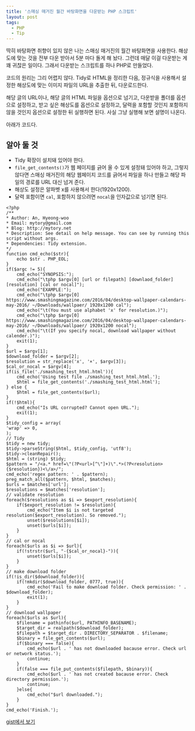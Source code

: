 ```yaml
---
title: '스매싱 매거진 월간 바탕화면을 다운받는 PHP 스크립트'
layout: post
tags:
  - PHP
  - Tip
---
```


딱히 바탕화면 취향이 있지 않은 나는 스매싱 매거진의 월간 바탕화면을 사용한다. 해상도에 맞는 것을 전부 다운 받아서 5분 마다 돌게 해 놨다. 그런데 매달 이걸 다운받는 게 꽤 귀찮은 일이다. 그래서 다운받는 스크립트를 하나 PHP로 만들었다. 

코드의 원리는 그리 어렵지 않다. Tidy로 HTML을 정리한 다음, 정규식을 사용해서 설정한 해상도에 맞는 이미지 파일의 URL을 추출한 뒤, 다운로드한다.

해당 글의 URL이나, 해당 글의 HTML 파일을 옵션으로 넘기고, 다운받을 폴더를 옵션으로 설정하고, 받고 싶은 해상도를 옵션으로 설정하고, 달력을 포함할 것인지 포함하지 않을 것인지 옵션으로 설정한 뒤 실행하면 된다. 사실 그냥 실행해 보면 설명이 나온다.

아래가 코드다.

## 알아 둘 것

- Tidy 확장이 설치돼 있어야 한다. 
- `file_get_contents()`가 웹 페이지를 긁어 올 수 있게 설정돼 있어야 하고, 그렇지 않다면 스매싱 매거진의 해당 웹페이지 코드를 긁어서 파일을 하나 만들고 해당 파일의 경로를 URL 대신 넘겨 준다.
- 해상도 설정은 알파벳 x를 사용해서 한다(1920x1200). 
- 달력 포함이면 `cal`, 포함하지 않으려면 `nocal`을 인자값으로 넘기면 된다.

~~~~
<?php
/**
* Author: An, Hyeong-woo
* Email: mytory@gmail.com
* Blog: http://mytory.net
* Description: See detail on help message. You can see by running this script without args.
* Dependencies: Tidy extension.
*/
function cmd_echo($str){
	echo $str . PHP_EOL;
}
if($argc != 5){
	cmd_echo("SYNOPSIS:");
	cmd_echo("\tphp $argv[0] [url or filepath] [downlaod_folder] [resolution] [cal or nocal]");
	cmd_echo("EXAMPLE:");
	cmd_echo("\tphp $argv[0] https://www.smashingmagazine.com/2016/04/desktop-wallpaper-calendars-may-2016/ ~/Downloads/wallpaer/ 1920x1200 cal");
	cmd_echo("\t(You must use alphabet 'x' for resolution.)");
	cmd_echo("\tphp $argv[0] https://www.smashingmagazine.com/2016/04/desktop-wallpaper-calendars-may-2016/ ~/Downloads/wallpaer/ 1920x1200 nocal");
	cmd_echo("\t(If you specify nocal, download wallpaper without calender.)");
	exit(1);
}
$url = $argv[1];
$download_folder = $argv[2];
$resolution = str_replace('x', '×', $argv[3]);
$cal_or_nocal = $argv[4];
if(is_file('./smashing_test_html.html')){
	cmd_echo('Using test file ./smashing_test_html.html.');
	$html = file_get_contents('./smashing_test_html.html');
} else {
	$html = file_get_contents($url);
}
if(!$html){
	cmd_echo("Is URL corrupted? Cannot open URL.");
	exit(1);
}
$tidy_config = array(
'wrap' => 0,
);
// Tidy
$tidy = new tidy;
$tidy->parseString($html, $tidy_config, 'utf8');
$tidy->cleanRepair();
$html = (string) $tidy;
$pattern = "/<a.* href=\"(?P<url>[^\"]+)\".*>(?P<resolution>{$resolution})<\/a>/";
cmd_echo('regex pattern: ' . $pattern);
preg_match_all($pattern, $html, $matches);
$urls = $matches['url'];
$resolutions = $matches['resolution'];
// validate resolution
foreach($resolutions as $i => $export_resolution){
	if($export_resolution != $resolution){
		cmd_echo("Item $i is not targeted resolution($export_resolution). So removed.");
		unset($resolutions[$i]);
		unset($urls[$i]);
	}
}
// cal or nocal
foreach($urls as $i => $url){
	if(!strstr($url, "-{$cal_or_nocal}-")){
		unset($urls[$i]);
	}
}
// make download folder
if(!is_dir($download_folder)){
	if(!mkdir($download_folder, 0777, true)){
		cmd_echo('Fail to make download folder. Check permission: ' . $download_folder);
		exit(1);
	}
}
// download wallpaper
foreach($urls as $url){
	$filename = pathinfo($url, PATHINFO_BASENAME);
	$target_dir = realpath($download_folder);
	$filepath = $target_dir . DIRECTORY_SEPARATOR . $filename;
	$binary = file_get_contents($url);
	if($binary === false){
		cmd_echo($url . ' has not downloaded bacause error. Check url or network status.');
		continue;
	}
	if(false === file_put_contents($filepath, $binary)){
		cmd_echo($url . ' has not created bacause error. Check directory permission.');
		continue;
	}else{
		cmd_echo("$url downloaded.");
	}
}
cmd_echo('Finish.');
~~~~

[gist에서 보기](https://gist.github.com/mytory/96ce1431faf54a2f60a1cd71e51a972f)